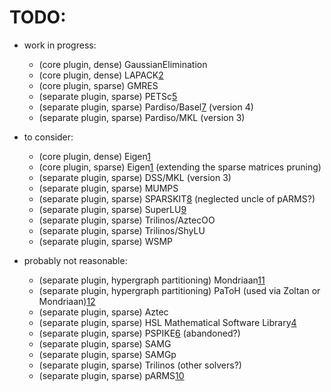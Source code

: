 
TODO:
=====


  - work in progress:
      + (core plugin, dense) GaussianElimination
      + (core plugin, dense) LAPACK[2]
      + (core plugin, sparse) GMRES
      + (separate plugin, sparse) PETSc[5]
      + (separate plugin, sparse) Pardiso/Basel[7] (version 4)
      + (separate plugin, sparse) Pardiso/MKL (version 3)


  - to consider:
      + (core plugin, dense) Eigen[1]
      + (core plugin, sparse) Eigen[1] (extending the sparse matrices pruning)
      + (separate plugin, sparse) DSS/MKL (version 3)
      + (separate plugin, sparse) MUMPS
      + (separate plugin, sparse) SPARSKIT[8] (neglected uncle of pARMS?)
      + (separate plugin, sparse) SuperLU[9]
      + (separate plugin, sparse) Trilinos/AztecOO
      + (separate plugin, sparse) Trilinos/ShyLU
      + (separate plugin, sparse) WSMP


  - probably not reasonable:
      + (separate plugin, hypergraph partitioning) Mondriaan[11]
      + (separate plugin, hypergraph partitioning) PaToH (used via Zoltan or Mondriaan)[12]
      + (separate plugin, sparse) Aztec
      + (separate plugin, sparse) HSL Mathematical Software Library[4]
      + (separate plugin, sparse) PSPIKE[6] (abandoned?)
      + (separate plugin, sparse) SAMG
      + (separate plugin, sparse) SAMGp
      + (separate plugin, sparse) Trilinos (other solvers?)
      + (separate plugin, sparse) pARMS[10]


[1]: http://eigen.tuxfamily.org/dox/TutorialLinearAlgebra.html
[2]: http://stackoverflow.com/questions/3519959/computing-the-inverse-of-a-matrix-using-lapack-in-c
[3]: http://www.netlib.org/lapack/lawns/
[4]: http://www.hsl.rl.ac.uk/
[5]: http://lib.bioinfo.pl/files/courses/materials/537/Matrices_in_PETSc.pdf
[6]: http://www.pspike-project.org/
[7]: http://www.pardiso-project.org/
[8]: http://www-users.cs.umn.edu/~saad/software/SPARSKIT/
[9]: http://crd-legacy.lbl.gov/~xiaoye/SuperLU/
[10]: http://www-users.cs.umn.edu/~saad/software/pARMS/
[11]: http://www.staff.science.uu.nl/~bisse101/Mondriaan/
[12]: http://bmi.osu.edu/~umit/software.html#patoh


